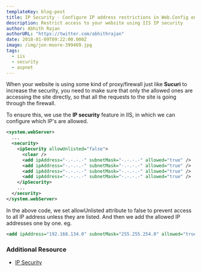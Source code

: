 ```yaml
---
templateKey: blog-post
title: IP Security - Configure IP address restrictions in Web.Config on IIS
description: Restrict access to your website using IIS IP security
author: Abhith Rajan
authorURL: "https://twitter.com/abhithrajan"
date: 2018-01-09T09:22:00.000Z
image: /img/jon-moore-399469.jpg
tags:
  - iis
  - security
  - aspnet
---
```


When your website is using some kind of proxy/firewall just like **Sucuri** to increase the security, you need to make sure that only the allowed ones are accessing the site directly, so that all the requests to the site is going through the firewall.

To ensure this, we use the **IP security** feature in IIS, in which we can configure which IP's are allowed.

```xml
<system.webServer>
  ...
  <security>
    <ipSecurity allowUnlisted="false">
      <clear />
      <add ipAddress="-.-.-.-" subnetMask="-.-.-.-" allowed="true" />
      <add ipAddress="-.-.-.-" subnetMask="-.-.-.-" allowed="true" />
      <add ipAddress="-.-.-.-" subnetMask="-.-.-.-" allowed="true" />
      <add ipAddress="-.-.-.-" subnetMask="-.-.-.-" allowed="true" />
    </ipSecurity>
    ...
  </security>
</system.webServer>
```

In the above code, we set allowUnlisted attribute to false to prevent access to all IP address unless they are listed. And then we add the allowed IP addresses one by one.
eg.

```xml
<add ipAddress="192.168.134.0" subnetMask="255.255.254.0" allowed="true" />
```

### Additional Resource

- [IP Security <ipSecurity>](https://docs.microsoft.com/en-us/iis/configuration/system.webserver/security/ipsecurity)
